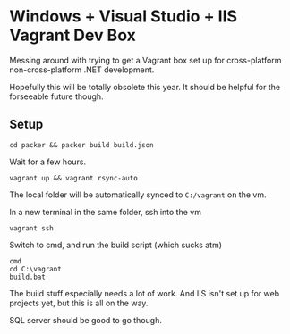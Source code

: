 # Windows + Visual Studio + IIS Vagrant Dev Box

Messing around with trying to get a Vagrant box set up for cross-platform non-cross-platform .NET development.

Hopefully this will be totally obsolete this year. It should be helpful for the forseeable future though.

## Setup

```
cd packer && packer build build.json
```

Wait for a few hours.

```
vagrant up && vagrant rsync-auto
```

The local folder will be automatically synced to `C:/vagrant` on the vm.

In a new terminal in the same folder, ssh into the vm

```
vagrant ssh
```

Switch to cmd, and run the build script (which sucks atm)

```
cmd
cd C:\vagrant
build.bat
```

The build stuff especially needs a lot of work. And IIS isn't set up for web projects yet, but this is all on the way.

SQL server should be good to go though.